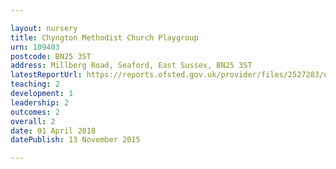 ```yaml
---

layout: nursery
title: Chyngton Methodist Church Playgroup
urn: 109403
postcode: BN25 3ST
address: Millberg Road, Seaford, East Sussex, BN25 3ST
latestReportUrl: https://reports.ofsted.gov.uk/provider/files/2527283/urn/109403.pdf
teaching: 2
development: 1
leadership: 2
outcomes: 2
overall: 2
date: 01 April 2018 
datePublish: 13 November 2015

---
```

